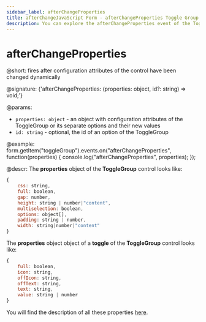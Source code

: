 ```yaml
---
sidebar_label: afterChangeProperties
title: afterChangeJavaScript Form - afterChangeProperties Toggle Group Event Properties
description: You can explore the afterChangeProperties event of the Toggle Group control of Form in the documentation of the DHTMLX JavaScript UI library. Browse developer guides and API reference, try out code examples and live demos, and download a free 30-day evaluation version of DHTMLX Suite.
---
```


# afterChangeProperties

@short: fires after configuration attributes of the control have been changed dynamically

@signature: {'afterChangeProperties: (properties: object, id?: string) => void;'}

@params:
- `properties: object` - an object with configuration attributes of the ToggleGroup or its separate options and their new values
- `id: string` - optional, the id of an option of the ToggleGroup

@example:
form.getItem("toggleGroup").events.on("afterChangeProperties", function(properties) {
    console.log("afterChangeProperties", properties);
});

@descr:
The **properties** object of the **ToggleGroup** control looks like:

~~~js
{
    css: string,
    full: boolean,
    gap: number,
    height: string | number|"content",
    multiselection: boolean,
    options: object[],
    padding: string | number,
    width: string|number|"content"
}
~~~

The **properties** object object of a **toggle** of the **ToggleGroup** control looks like:

~~~js
{
    full: boolean,
    icon: string,
    offIcon: string,
    offText: string,
    text: string,
    value: string | number
}
~~~

You will find the description of all these properties [here](form/api/togglegroup/api_togglegroup_properties.md).
